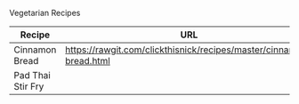 Vegetarian Recipes

Recipe | URL
--- | ---
Cinnamon Bread | https://rawgit.com/clickthisnick/recipes/master/cinnamon-bread.html
Pad Thai Stir Fry | 
